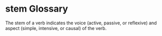# stem Glossary

The stem of a verb indicates the voice (active, passive, or reflexive) and aspect (simple, intensive, or causal) of the verb.